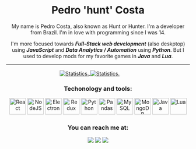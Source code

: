 <div align="center">

# Pedro 'hunt' Costa

My name is Pedro Costa, also known as Hunt or Hunter. I'm a developer from Brazil. I'm in love with programming since I was 14.

I'm more focused towards ***Full-Stack web development*** (also deskptop) using ***JavaScript*** and ***Data Analytics / Automation*** using ***Python***. But I used to develop mods for my favorite games in ***Java*** and ***Lua***.


---

<p>
    <a href="https://github.com/pedroscosta" style="position: relative;left: -23px;">
        <img align="center" src="https://github-readme-stats.vercel.app/api/top-langs/?username=pedroscosta&show_icons=true&show_icons=true&title_color=fff&icon_color=f0f0f0&text_color=f0f0f0&bg_color=0d1117&hide_border=true" alt="Statistics." />
        <img align="center" src="https://github-readme-stats.vercel.app/api?username=pedroscosta&show_icons=true&include_all_commits=true&show_icons=true&title_color=fff&icon_color=f0f0f0&text_color=f0f0f0&bg_color=0d1117&hide_border=true" alt="Statistics." />
    </a>
</p>


### Techonology and tools:

<img width="45px" title="React" src="https://cdn.jsdelivr.net/gh/devicons/devicon/icons/react/react-original-wordmark.svg" />
<img width="45px" title="NodeJS" src="https://cdn.jsdelivr.net/gh/devicons/devicon/icons/nodejs/nodejs-plain-wordmark.svg" />
<img width="45px" title="Electron" src="https://cdn.jsdelivr.net/gh/devicons/devicon/icons/electron/electron-original.svg" />
<img width="45px" title="Redux" src="https://cdn.jsdelivr.net/gh/devicons/devicon/icons/redux/redux-original.svg" /
<img width="45px" title="Javscript" src="https://cdn.jsdelivr.net/gh/devicons/devicon/icons/javascript/javascript-plain.svg" />
<img width="45px" title="Python" src="https://cdn.jsdelivr.net/gh/devicons/devicon/icons/python/python-original-wordmark.svg" />
<img width="45px" title="Pandas" src="https://cdn.jsdelivr.net/gh/devicons/devicon/icons/pandas/pandas-original-wordmark.svg" />
<img width="45px" title="MySQL" src="https://cdn.jsdelivr.net/gh/devicons/devicon/icons/mysql/mysql-original-wordmark.svg" />
<img width="45px" title="MongoDB" src="https://cdn.jsdelivr.net/gh/devicons/devicon/icons/mongodb/mongodb-original-wordmark.svg" />
<img width="45px" title="Java" src="https://cdn.jsdelivr.net/gh/devicons/devicon/icons/java/java-original-wordmark.svg" />
<img width="45px" title="Lua" src="https://cdn.jsdelivr.net/gh/devicons/devicon/icons/lua/lua-original-wordmark.svg" />

### You can reach me at:

<a href="https://www.linkedin.com/in/pedro-sampaio-eng/" target="_blank"><img src="https://img.shields.io/badge/-LinkedIn-%230077B5?style=for-the-badge&logo=linkedin&logoColor=white" target="_blank"></a>
<a href="https://discord.com/users/306105654035087360" target="_blank"><img src="https://img.shields.io/badge/-Discord-%237289da?style=for-the-badge&logo=discord&logoColor=white" target="_blank"></a>
<a href = "mailto: scosta.pedro.manoel@gmail.com"><img src="https://img.shields.io/badge/-Email-%23EA4335?style=for-the-badge&logo=gmail&logoColor=white" target="_blank"></a>

</div>


